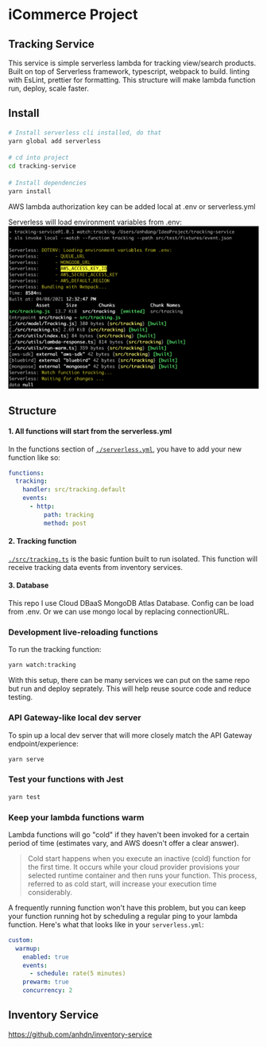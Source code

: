 # iCommerce Project

## Tracking Service

This service is simple serverless lambda for tracking view/search products.
Built on top of Serverless framework, typescript, webpack to build. linting with EsLint, prettier for formatting. This structure will make lambda function run, deploy, scale faster.

## Install

```bash
# Install serverless cli installed, do that
yarn global add serverless

# cd into project
cd tracking-service

# Install dependencies
yarn install
```

AWS lambda authorization key can be added local at .env or serverless.yml

Serverless will load environment variables from .env:
![development](./readme/trackingservice1.png)

## Structure

#### 1. All functions will start from the serverless.yml

In the functions section of [`./serverless.yml`](./serverless.yml), you have to add your new function like so:

```yaml
functions:
  tracking:
    handler: src/tracking.default
    events:
      - http:
          path: tracking
          method: post
```

#### 2. Tracking function

[`./src/tracking.ts`](./src/tracking.ts) is the basic funtion built to run isolated. This function will receive tracking data events from inventory services.

#### 3. Database

This repo I use Cloud DBaaS MongoDB Atlas Database. Config can be load from .env. Or we can use mongo local by replacing connectionURL.

### Development live-reloading functions

To run the tracking function:

```bash
yarn watch:tracking
```

With this setup, there can be many services we can put on the same repo but run and deploy seprately. This will help reuse source code and reduce testing.

### API Gateway-like local dev server

To spin up a local dev server that will more closely match the API Gateway endpoint/experience:

```bash
yarn serve
```

### Test your functions with Jest

```bash
yarn test
```

### Keep your lambda functions warm

Lambda functions will go "cold" if they haven't been invoked for a certain period of time (estimates vary, and AWS doesn't offer a clear answer).

> Cold start happens when you execute an inactive (cold) function for the first time. It occurs while your cloud provider provisions your selected runtime container and then runs your function. This process, referred to as cold start, will increase your execution time considerably.

A frequently running function won't have this problem, but you can keep your function running hot by scheduling a regular ping to your lambda function. Here's what that looks like in your `serverless.yml`:

```yaml
custom:
  warmup:
    enabled: true
    events:
      - schedule: rate(5 minutes)
    prewarm: true
    concurrency: 2
```

## Inventory Service
https://github.com/anhdn/inventory-service
